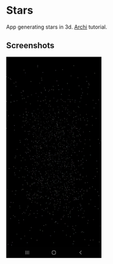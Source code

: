 # Stars

App generating stars in 3d. [Archi](https://www.youtube.com/watch?v=xoWY-qD9DOQ&t=536s) tutorial.

## Screenshots
<p>
  <img src="https://github.com/avelycure/avelycure/blob/master/assets/stars/stars.jpg" width="256" />
</p>
